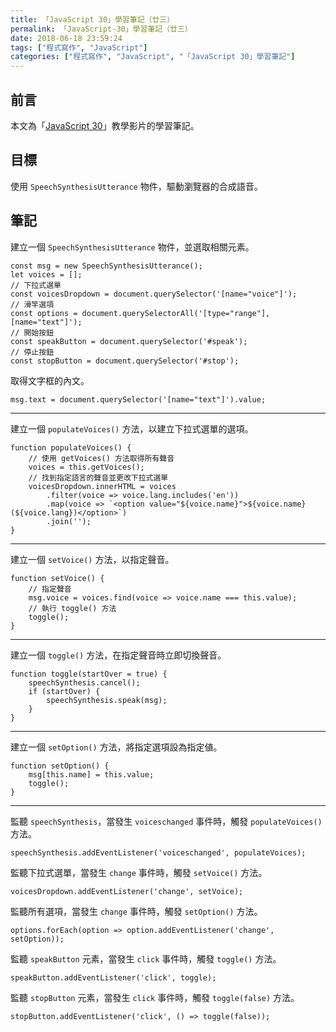 ```yaml
---
title: 「JavaScript 30」學習筆記（廿三）
permalink: 「JavaScript-30」學習筆記（廿三）
date: 2018-06-18 23:59:24
tags: ["程式寫作", "JavaScript"]
categories: ["程式寫作", "JavaScript", "「JavaScript 30」學習筆記"]
---
```


## 前言
本文為「[JavaScript 30](https://javascript30.com/)」教學影片的學習筆記。

## 目標
使用 `SpeechSynthesisUtterance` 物件，驅動瀏覽器的合成語音。

## 筆記
建立一個 `SpeechSynthesisUtterance` 物件，並選取相關元素。
```JS
const msg = new SpeechSynthesisUtterance();
let voices = [];
// 下拉式選單
const voicesDropdown = document.querySelector('[name="voice"]');
// 滑竿選項
const options = document.querySelectorAll('[type="range"], [name="text"]');
// 開始按鈕
const speakButton = document.querySelector('#speak');
// 停止按鈕
const stopButton = document.querySelector('#stop');
```
取得文字框的內文。
```JS
msg.text = document.querySelector('[name="text"]').value;
```
---
建立一個 `populateVoices()` 方法，以建立下拉式選單的選項。
```JS
function populateVoices() {
    // 使用 getVoices() 方法取得所有聲音
    voices = this.getVoices();
    // 找到指定語言的聲音並更改下拉式選單
    voicesDropdown.innerHTML = voices
        .filter(voice => voice.lang.includes('en'))
        .map(voice => `<option value="${voice.name}">${voice.name} (${voice.lang})</option>`)
        .join('');
}
```
---
建立一個 `setVoice()` 方法，以指定聲音。
```JS
function setVoice() {
    // 指定聲音
    msg.voice = voices.find(voice => voice.name === this.value);
    // 執行 toggle() 方法
    toggle();
}
```
---
建立一個 `toggle()` 方法，在指定聲音時立即切換聲音。
```JS
function toggle(startOver = true) {
    speechSynthesis.cancel();
    if (startOver) {
        speechSynthesis.speak(msg);
    }
}
```
---
建立一個 `setOption()` 方法，將指定選項設為指定値。
```JS
function setOption() {
    msg[this.name] = this.value;
    toggle();
}
```
---

監聽 `speechSynthesis`，當發生 `voiceschanged` 事件時，觸發 `populateVoices()` 方法。
```JS
speechSynthesis.addEventListener('voiceschanged', populateVoices);
```
監聽下拉式選單，當發生 `change` 事件時，觸發 `setVoice()` 方法。
```JS
voicesDropdown.addEventListener('change', setVoice);
```
監聽所有選項，當發生 `change` 事件時，觸發 `setOption()` 方法。
```JS
options.forEach(option => option.addEventListener('change', setOption));
```
監聽 `speakButton` 元素，當發生 `click` 事件時，觸發 `toggle()` 方法。
```JS
speakButton.addEventListener('click', toggle);
```
監聽 `stopButton` 元素，當發生 `click` 事件時，觸發 `toggle(false)` 方法。
```JS
stopButton.addEventListener('click', () => toggle(false));
```